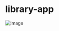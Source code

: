 ﻿# library-app
 
![image](https://github.com/cristianfork/library-app/assets/128966584/fe8673c1-e78f-4e18-b7e7-67c93101bc2a)

